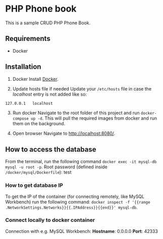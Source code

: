 # PHP Phone book
This is a sample CRUD PHP Phone Book.

## Requirements
- Docker

## Installation
1. Docker
Install [Docker](https://www.docker.com/).

2. Update hosts file if needed
Update your `/etc/hosts` file in case the *localhost* entry is not added like so:
```sh
127.0.0.1   localhost
```

3. Run docker 
Navigate to the root folder of this project and run `docker-compose up -d`. This will pull the required images from docker and run them on the background.

4. Open browser
Navigate to [http://localhost:8080/](http://localhost:8080/).

## How to access the database
From the terminal, run the following command `docker exec -it mysql-db mysql -u root -p`.
Root password (defined inside `/docker/mysql/Dockerfile`): test

### How to get database IP
To get the IP of the container (for connecting remotely, like MySQL Workbench) run the following command: `docker inspect -f '{{range .NetworkSettings.Networks}}{{.IPAddress}}{{end}}' mysql-db`.

### Connect locally to docker container
Connection with e.g. MySQL Workbench:
**Hostname**: 0.0.0.0 
**Port**: 42333
